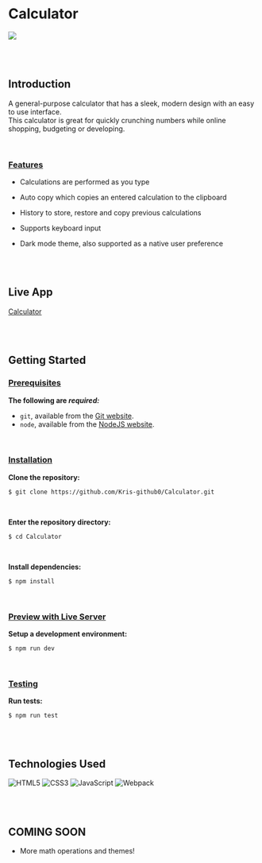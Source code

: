 # Calculator

![](https://user-images.githubusercontent.com/70901103/198871836-29e4a480-8ce7-4045-828f-c59e2fdece2e.png)

<br>
<br>

## Introduction

A general-purpose calculator that has a sleek, modern design with an easy to use interface.  
This calculator is great for quickly crunching numbers while online shopping, budgeting or developing.

<br>

### <ins>Features</ins>

- Calculations are performed as you type

- Auto copy which copies an entered calculation to the clipboard

- History to store, restore and copy previous calculations

- Supports keyboard input

- Dark mode theme, also supported as a native user preference

<br>
<br>

## Live App

[Calculator](https://Kris-github0.github.io/Calculator)

<br>
<br>

## Getting Started

### <ins>Prerequisites</ins>

**The following are _required:_**

- `git`, available from the [Git website](https://git-scm.com/).
- `node`, available from the [NodeJS website](https://nodejs.org/).

<br>

### <ins>Installation</ins>

**Clone the repository:**

```
$ git clone https://github.com/Kris-github0/Calculator.git
```

<br>

**Enter the repository directory:**

```
$ cd Calculator
```

<br>

**Install dependencies:**

```
$ npm install
```

<br>

### <ins>Preview with Live Server</ins>

**Setup a development environment:**

```
$ npm run dev
```

<br>

### <ins>Testing</ins>

**Run tests:**

```
$ npm run test
```

<br>
<br>

## Technologies Used

![HTML5](https://img.shields.io/badge/html5-%23E34F26.svg?style=for-the-badge&logo=html5&logoColor=white) ![CSS3](https://img.shields.io/badge/css3-%231572B6.svg?style=for-the-badge&logo=css3&logoColor=white) ![JavaScript](https://img.shields.io/badge/javascript-%23323330.svg?style=for-the-badge&logo=javascript&logoColor=%23F7DF1E) ![Webpack](https://img.shields.io/badge/webpack-%238DD6F9.svg?style=for-the-badge&logo=webpack&logoColor=black)

<br>
<br>

## COMING SOON

- More math operations and themes!
